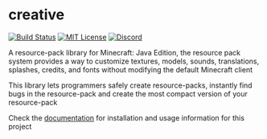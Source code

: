 # creative
[![Build Status](https://img.shields.io/github/workflow/status/unnamed/creative/build/main)](https://github.com/unnamed/creative/actions/workflows/build.yml)
[![MIT License](https://img.shields.io/badge/license-MIT-blue)](license.txt)
[![Discord](https://img.shields.io/discord/683899335405994062)](https://discord.gg/xbba2fy)

A resource-pack library for Minecraft: Java Edition, the resource pack system
provides a way to customize textures, models, sounds, translations, splashes,
credits, and fonts without modifying the default Minecraft client

This library lets programmers safely create resource-packs, instantly find
bugs in the resource-pack and create the most compact version of your
resource-pack

Check the [documentation](https://unnamed.team/docs/creative) for installation and
usage information for this project